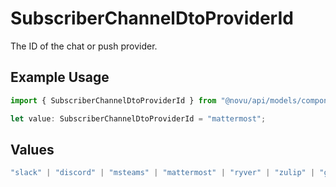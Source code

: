 # SubscriberChannelDtoProviderId

The ID of the chat or push provider.

## Example Usage

```typescript
import { SubscriberChannelDtoProviderId } from "@novu/api/models/components";

let value: SubscriberChannelDtoProviderId = "mattermost";
```

## Values

```typescript
"slack" | "discord" | "msteams" | "mattermost" | "ryver" | "zulip" | "grafana-on-call" | "getstream" | "rocket-chat" | "whatsapp-business" | "fcm" | "apns" | "expo" | "one-signal" | "pushpad" | "push-webhook" | "pusher-beams"
```